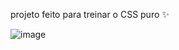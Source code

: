 projeto feito para treinar o CSS puro :sparkles:

![image](https://user-images.githubusercontent.com/103958460/189223677-39b623eb-9c79-424c-b904-04581131019d.png)
